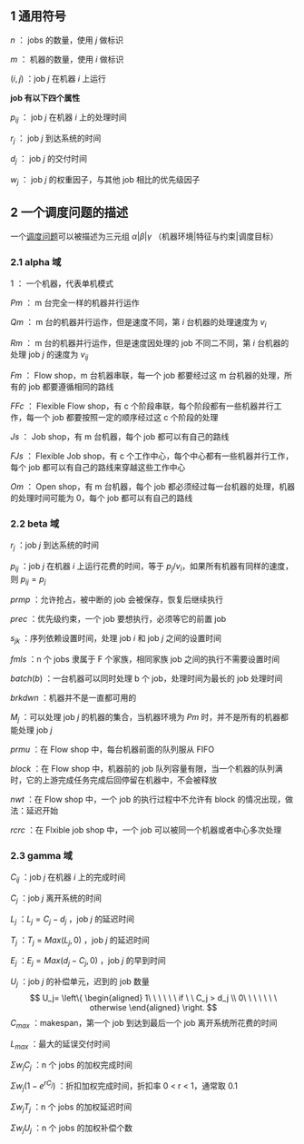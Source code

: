 ## 1 通用符号

$n$ ： jobs 的数量，使用 $j$ 做标识

$m$ ： 机器的数量，使用 $i$ 做标识

$(i,j)$ ：job $j$ 在机器 $i$ 上运行

**job 有以下四个属性**

$p_{ij}$ ： job $j$ 在机器 $i$ 上的处理时间

$r_{j}$ ： job $j$ 到达系统的时间

$d_{j}$ ： job $j$ 的交付时间

$w_{j}$ ： job $j$ 的权重因子，与其他 job 相比的优先级因子

## 2 一个调度问题的描述

一个[调度问题](./Scheduling/常见符号.md)可以被描述为三元组$\ \alpha \vert \beta \vert \gamma$ （机器环境|特征与约束|调度目标）

### 2.1 alpha 域

$1$ ： 一个机器，代表单机模式

$Pm$ ： m 台完全一样的机器并行运作

$Qm$ ： m 台的机器并行运作，但是速度不同，第 $i$ 台机器的处理速度为 $v_{i}$

$Rm$ ： m 台的机器并行运作，但是速度因处理的 job 不同二不同，第 $i$ 台机器的处理 job $j$ 的速度为 $v_{ij}$

$Fm$ ： Flow shop，m 台机器串联，每一个 job 都要经过这 m 台机器的处理，所有的 job 都要遵循相同的路线

$FFc$ ： Flexible Flow shop，有 c 个阶段串联，每个阶段都有一些机器并行工作，每一个 job 都要按照一定的顺序经过这 c 个阶段的处理

$Js$ ： Job shop，有 m 台机器，每个 job 都可以有自己的路线

$FJs$ ： Flexible Job shop，有 c 个工作中心，每个中心都有一些机器并行工作，每个 job 都可以有自己的路线来穿越这些工作中心

$Om$ ： Open shop，有 m 台机器，每个 job 都必须经过每一台机器的处理，机器的处理时间可能为 0，每个 job 都可以有自己的路线

### 2.2 beta 域

$r_{j}$ ：job $j$ 到达系统的时间

$p_{ij}$ ：job $j$ 在机器 $i$ 上运行花费的时间，等于 $p_j/v_i$，如果所有机器有同样的速度，则 $p_{ij}=p_j$

$prmp$ ：允许抢占，被中断的 job 会被保存，恢复后继续执行

$prec$ ：优先级约束，一个 job 要想执行，必须等它的前置 job 

$s_{jk}$ ：序列依赖设置时间，处理 job $i$ 和 job $j$ 之间的设置时间

$fmls$ ：n 个 jobs 隶属于 F 个家族，相同家族 job 之间的执行不需要设置时间

$batch(b)$ ：一台机器可以同时处理 b 个 job，处理时间为最长的 job 处理时间

$brkdwn$ ：机器并不是一直都可用的

$M_{j}$ ：可以处理 job $j$ 的机器的集合，当机器环境为 $Pm$ 时，并不是所有的机器都能处理 job $j$

$prmu$ ：在 Flow shop 中，每台机器前面的队列服从 FIFO

$block$ ：在 Flow shop 中，机器前的 job 队列容量有限，当一个机器的队列满时，它的上游完成任务完成后回停留在机器中，不会被释放

$nwt$ ：在 Flow shop 中，一个 job 的执行过程中不允许有 block 的情况出现，做法：延迟开始

$rcrc$ ：在 Flxible job shop 中，一个 job 可以被同一个机器或者中心多次处理

### 2.3 gamma 域

$C_{ij}$ ：job $j$ 在机器 $i$ 上的完成时间

$C_{j}$ ：job $j$ 离开系统的时间

$L_{j}$ ：$L_{j} = C_j - d_j$ ，job $j$ 的延迟时间

$T_{j}$ ：$T_{j} = Max(L_j, 0)$ ，job $j$ 的延迟时间

$E_{j}$ ：$E_{j} = Max(d_j-C_j, 0)$ ，job $j$ 的早到时间

$U_j$ ：job $j$ 的补偿单元，迟到的 job 数量
$$
U_j= \left\{
\begin{aligned}
1\ \ \ \ \ \  if \ \ C_j > d_j \\
0\ \ \ \ \ \ \  otherwise
\end{aligned}
\right.
$$
$C_{max}$ ：makespan，第一个 job 到达到最后一个 job 离开系统所花费的时间

$L_{max}$ ：最大的延误交付时间

$\Sigma w_{j}C_{j}$ ：n 个 jobs 的加权完成时间

$\Sigma w_{j}(1-e^{rC_j})$ ：折扣加权完成时间，折扣率 0 < r < 1，通常取 0.1

$\Sigma w_{j}T_{j}$ ：n 个 jobs 的加权延迟时间

$\Sigma w_{j}U_{j}$ ：n 个 jobs 的加权补偿个数

